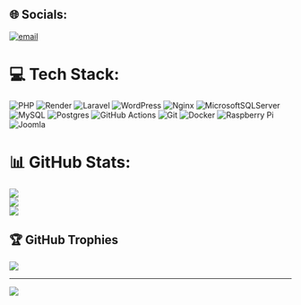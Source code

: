 
## 🌐 Socials:
[![email](https://img.shields.io/badge/Email-D14836?logo=gmail&logoColor=white)](mailto:gzubkov@gmail.com) 

# 💻 Tech Stack:
![PHP](https://img.shields.io/badge/php-%23777BB4.svg?style=plastic&logo=php&logoColor=white) ![Render](https://img.shields.io/badge/Render-%46E3B7.svg?style=plastic&logo=render&logoColor=white) ![Laravel](https://img.shields.io/badge/laravel-%23FF2D20.svg?style=plastic&logo=laravel&logoColor=white) ![WordPress](https://img.shields.io/badge/WordPress-%23117AC9.svg?style=plastic&logo=WordPress&logoColor=white) ![Nginx](https://img.shields.io/badge/nginx-%23009639.svg?style=plastic&logo=nginx&logoColor=white) ![MicrosoftSQLServer](https://img.shields.io/badge/Microsoft%20SQL%20Server-CC2927?style=plastic&logo=microsoft%20sql%20server&logoColor=white) ![MySQL](https://img.shields.io/badge/mysql-4479A1.svg?style=plastic&logo=mysql&logoColor=white) ![Postgres](https://img.shields.io/badge/postgres-%23316192.svg?style=plastic&logo=postgresql&logoColor=white) ![GitHub Actions](https://img.shields.io/badge/github%20actions-%232671E5.svg?style=plastic&logo=githubactions&logoColor=white) ![Git](https://img.shields.io/badge/git-%23F05033.svg?style=plastic&logo=git&logoColor=white) ![Docker](https://img.shields.io/badge/docker-%230db7ed.svg?style=plastic&logo=docker&logoColor=white) ![Raspberry Pi](https://img.shields.io/badge/-Raspberry_Pi-C51A4A?style=plastic&logo=Raspberry-Pi) ![Joomla](https://img.shields.io/badge/joomla-%235091CD.svg?style=plastic&logo=joomla&logoColor=white)
# 📊 GitHub Stats:
![](https://github-readme-stats.vercel.app/api?username=gzubkov&theme=github_dark_dimmed&hide_border=false&include_all_commits=true&count_private=true)<br/>
![](https://nirzak-streak-stats.vercel.app/?user=gzubkov&theme=github_dark_dimmed&hide_border=false)<br/>
![](https://github-readme-stats.vercel.app/api/top-langs/?username=gzubkov&theme=github_dark_dimmed&hide_border=false&include_all_commits=true&count_private=true&layout=compact)

## 🏆 GitHub Trophies
![](https://github-profile-trophy.vercel.app/?username=gzubkov&theme=neon&no-frame=false&no-bg=true&margin-w=4)

---
[![](https://visitcount.itsvg.in/api?id=gzubkov&icon=0&color=0)](https://visitcount.itsvg.in)
